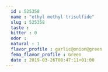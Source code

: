 ```yaml
---
  id : 525358
  name : "ethyl methyl trisulfide"
  slug : 525358
  taste : 
  bitter : 0
  odor : 
  natural : 1
  flavor_profile : garlic@onion@green
  fema_flavor_profile : Green
  date : 2019-03-26T08:47:11+01:00
---
```



